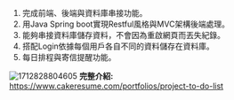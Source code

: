 1. 完成前端、後端與資料庫串接功能。
2. 用Java Spring boot實現Restful風格與MVC架構後端處理。
3. 能夠串接資料庫儲存資料，不會因為重啟網頁而丟失紀錄。
4. 搭配Login依據每個用戶各自不同的資料儲存在資料庫。
5. 每日排程與寄信提醒功能。

![1712828804605](https://github.com/Evan1349/Project_To_do_list/assets/94741456/128c0ca8-6acd-4218-b568-838cd566a7d4)
**完整介紹:**  https://www.cakeresume.com/portfolios/project-to-do-list
